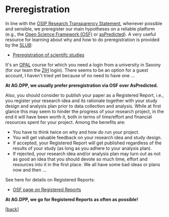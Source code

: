 # Preregistration

In line with the [OSIP Research Transparency Statement](https://tu-dresden.de/mn/psychologie/die-fakultaet/open-science/osip-research-transparency-statement), whenever possible and sensible, we preregister our main hypotheses on a reliable platform (e.g., the [Open Science Framework (OSF)](https://osf.io/prereg) or [asPredicted](https://aspredicted.org)). 
A very useful resource for learning about why and how to do preregistration is provided by the [SLUB](https://www.slub-dresden.de/):

- [Preregistration of scientifc studies](https://bildungsportal.sachsen.de/opal/auth/RepositoryEntry/31574065165/CourseNode/1628044732527501003)

It's an [OPAL](https://bildungsportal.sachsen.de/opal/shiblogin) course for which you need a login from a university in Saxony (for our team the [ZIH](https://tu-dresden.de/zih) login). There seems to be an option for a guest account, I haven't tried yet because of no need to have one ... 

**At AG.DPP, we usually prefer preregistration via OSF over AsPredicted.**

Also, you should consider to publish your paper as a Registered Report, i.e., you register your research idea and its rationale together with your study design and analysis plan prior to data collection and analysis. While at first glance this may seem to hinder the progress of your research project, in the end it will have been worth it, both in terms of time/effort and financial resources spent for your project. Among the benefits are:

- You have to think twice on why and how do run your project.
- You will get valuable feedback on your research idea and study design.
- If accepted, your Registered Report will get published regardless of the results of your study (as long as you adhere to your analysis plan).
- If rejected, your research idea and/or analysis plan may turn out as not as good an idea that you should devote so much time, effort and resources into it in the first place. We all have some bad ideas or plans now and then ... 

See here for details on Registered Reports:

- [OSF page on Registered Reports](https://www.cos.io/initiatives/registered-reports)

**At AG.DPP, we go for Registered Reports as often as possible!** 

[[back](00_How_to_organize_a_research_project.md#organization-of-this-manual)]
